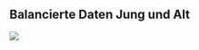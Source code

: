 ## Balancierte Daten Jung und Alt
![](https://asset.cml.dev/aaf453011c2cdd24d6b975d03c8140d8c7bd072c?cml=png)
